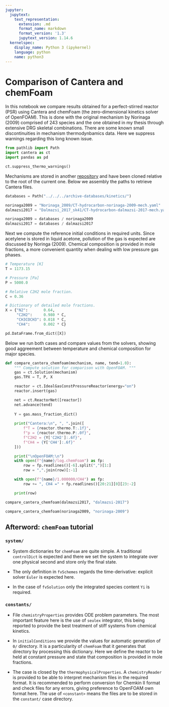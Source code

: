 ```yaml
---
jupyter:
  jupytext:
    text_representation:
      extension: .md
      format_name: markdown
      format_version: '1.3'
      jupytext_version: 1.14.6
  kernelspec:
    display_name: Python 3 (ipykernel)
    language: python
    name: python3
---
```


# Comparison of Cantera and chemFoam

In this notebook we compare results obtained for a perfect-stirred reactor (PSR) using Cantera and chemFoam (the zero-dimensional kinetics solver of OpenFOAM). This is done with the original mechanism by Norinaga (2009) comprised of 243 species and the one obtained in my thesis through extensive DRG skeletal combinations. There are some known small discontinuities in mechanism thermodynbamics data. Here we suppress warnings regarding this long known issue.

```python
from pathlib import Path
import cantera as ct
import pandas as pd

ct.suppress_thermo_warnings()
```

Mechanisms are stored in another [repository](https://github.com/wallytutor/archive-databases/tree/main) and have been cloned relative to the root of the current one. Below we assembly the paths to retrieve Cantera files.

```python
databases = Path("../../../archive-databases/kinetics/")

norinaga2009 = "Norinaga_2009/CT-hydrocarbon-norinaga-2009-mech.yaml"
dalmazsi2017 = "Dalmazsi_2017_sk41/CT-hydrocarbon-dalmazsi-2017-mech.yaml"

norinaga2009 = databases / norinaga2009
dalmazsi2017 = databases / dalmazsi2017
```

Next we compute the reference initial conditions in required units. Since acetylene is stored in liquid acetone, pollution of the gas is expected are discussed by Noringa (2009). Chemical composition is provided in mole fractions, a more convenient quantity when dealing with low pressure gas phases.

```python
# Temperature [K]
T = 1173.15

# Pressure [Pa]
P = 5000.0

# Relative C2H2 mole fraction.
C = 0.36

# Dictionary of detailed mole fractions.
X = {"N2":       0.64,
     "C2H2":     0.980 * C,
     "CH3COCH3": 0.018 * C,
     "CH4":      0.002 * C}

pd.DataFrame.from_dict([X])
```

Below we run both cases and compare values from the solvers, showing good aggreement between temperature and chemical composition for major species.

```python
def compare_cantera_chemfoam(mechanism, name, tend=1.0):
    """ Compute solution for comparison with OpenFOAM. """
    gas = ct.Solution(mechanism)
    gas.TPX = T, P, X

    reactor = ct.IdealGasConstPressureReactor(energy="on")
    reactor.insert(gas)

    net = ct.ReactorNet([reactor])
    net.advance(tend)
    
    Y = gas.mass_fraction_dict()
    
    print("Cantera:\n", ", ".join([
        f"T = {reactor.thermo.T:.1f}",
        f"p = {reactor.thermo.P:.0f}",
        f"C2H2 = {Y['C2H2']:.6f}",
        f"CH4 = {Y['CH4']:.6f}"
    ]))

    print("\nOpenFOAM:\n")
    with open(f"{name}/log.chemFoam") as fp:
        row = fp.readlines()[-6].split(",")[1:]
        row = ",".join(row)[:-1]

    with open(f"{name}/1.000000/CH4") as fp:
        row += ", CH4 =" + fp.readlines()[20:21][0][23:-2]

    print(row)
```

```python
compare_cantera_chemfoam(dalmazsi2017, "dalmazsi-2017")
```

```python
compare_cantera_chemfoam(norinaga2009, "norinaga-2009")
```

## Afterword: `chemFoam` tutorial

### `system/`

- System dictionaries for `chemFoam` are quite simple. A traditional `controlDict` is expected and there we set the system to integrate over one physical second and store only the final state.

- The only definition in `fvSchemes` regards the time-derivative: explicit solver `Euler` is expected here.

- In the case of `fvSolution` only the integrated species content `Yi` is required.

### `constants/`

- File `chemistryProperties` provides ODE problem parameters. The most important feature here is the use of `seulex` integrator, this being reported to provide the best treatment of stiff systems from chemical kinetics.

- In `initialConditions` we provide the values for automatic generation of `0/` directory. It is a particularity of `chemFoam` that it generates that directory by processing this dictionary. Here we define the reactor to be held at constant pressure and state that composition is provided in mole fractions.

- The case is closed by the `thermophysicalProperties`. A `chemistryReader` is provided to be able to interpret mechanism files in the required format. It is recommended to perform conversion for Chemkin II format and check files for any errors, giving preference to OpenFOAM own format here. The use of `<constant>` means the files are to be stored in the `constant/` case directory.
